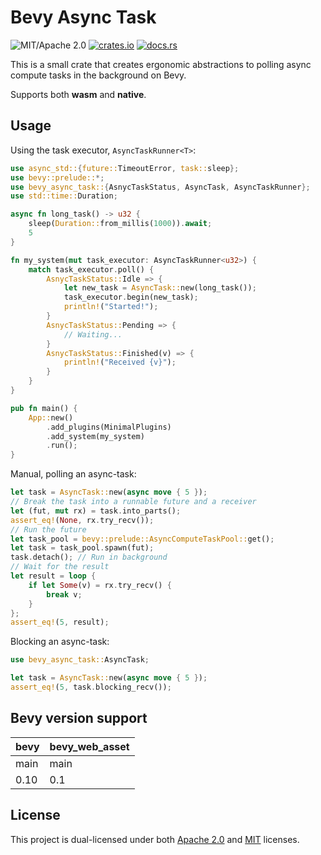 # Bevy Async Task

![MIT/Apache 2.0](https://img.shields.io/badge/license-MIT%2FApache-blue.svg)
[![crates.io](https://img.shields.io/crates/v/bevy-async-task.svg)](https://crates.io/crates/bevy-async-task)
[![docs.rs](https://img.shields.io/docsrs/bevy-async-task)](https://docs.rs/bevy-async-task)

This is a small crate that creates ergonomic abstractions to polling async compute tasks in the background on Bevy.

Supports both **wasm** and **native**.

## Usage

Using the task executor, `AsyncTaskRunner<T>`:

```rust
use async_std::{future::TimeoutError, task::sleep};
use bevy::prelude::*;
use bevy_async_task::{AsnycTaskStatus, AsyncTask, AsyncTaskRunner};
use std::time::Duration;

async fn long_task() -> u32 {
    sleep(Duration::from_millis(1000)).await;
    5
}

fn my_system(mut task_executor: AsyncTaskRunner<u32>) {
    match task_executor.poll() {
        AsnycTaskStatus::Idle => {
            let new_task = AsyncTask::new(long_task());
            task_executor.begin(new_task);
            println!("Started!");
        }
        AsnycTaskStatus::Pending => {
            // Waiting...
        }
        AsnycTaskStatus::Finished(v) => {
            println!("Received {v}");
        }
    }
}

pub fn main() {
    App::new()
        .add_plugins(MinimalPlugins)
        .add_system(my_system)
        .run();
}
```

Manual, polling an async-task:

```rust
let task = AsyncTask::new(async move { 5 });
// Break the task into a runnable future and a receiver
let (fut, mut rx) = task.into_parts();
assert_eq!(None, rx.try_recv());
// Run the future
let task_pool = bevy::prelude::AsyncComputeTaskPool::get();
let task = task_pool.spawn(fut);
task.detach(); // Run in background
// Wait for the result
let result = loop {
    if let Some(v) = rx.try_recv() {
        break v;
    }
};
assert_eq!(5, result);
```

Blocking an async-task:

```rust
use bevy_async_task::AsyncTask;

let task = AsyncTask::new(async move { 5 });
assert_eq!(5, task.blocking_recv());
```

## Bevy version support

|bevy|bevy_web_asset|
|---|---|
|main|main|
|0.10|0.1|

## License

This project is dual-licensed under both [Apache 2.0](LICENSE-APACHE) and [MIT](LICENSE-MIT) licenses.
